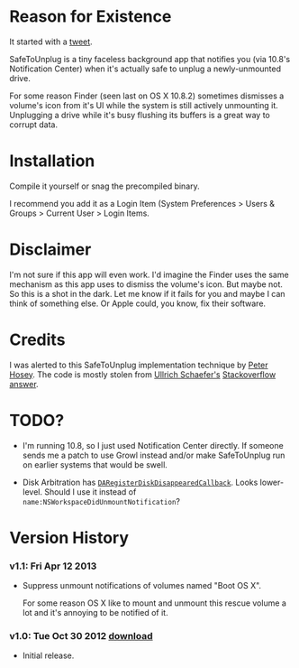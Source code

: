 # Reason for Existence

It started with a [tweet](https://twitter.com/rentzsch/status/263340713478070272).

SafeToUnplug is a tiny faceless background app that notifies you (via 10.8's Notification Center) when it's actually safe to unplug a newly-unmounted drive.

For some reason Finder (seen last on OS X 10.8.2) sometimes dismisses a volume's icon from it's UI while the system is still actively unmounting it. Unplugging a drive while it's busy flushing its buffers is a great way to corrupt data.

# Installation

Compile it yourself or snag the precompiled binary.

I recommend you add it as a Login Item (System Preferences > Users & Groups > Current User > Login Items.

# Disclaimer

I'm not sure if this app will even work. I'd imagine the Finder uses the same mechanism as this app uses to dismiss the volume's icon. But maybe not. So this is a shot in the dark. Let me know if it fails for you and maybe I can think of something else. Or Apple could, you know, fix their software.

# Credits

I was alerted to this SafeToUnplug implementation technique by [Peter Hosey](https://twitter.com/boredzo/status/263341185802858497). The code is mostly stolen from [Ullrich Schaefer's](https://twitter.com/stigi) [Stackoverflow answer](http://stackoverflow.com/a/1410174/5260).

# TODO?

* I'm running 10.8, so I just used Notification Center directly. If someone sends me a patch to use Growl instead and/or make SafeToUnplug run on earlier systems that would be swell.

* Disk Arbitration has [`DARegisterDiskDisappearedCallback`](http://developer.apple.com/library/mac/#documentation/DiskArbitration/Reference/DiskArbitration_header_reference/Reference/reference.html#//apple_ref/doc/uid/TP40011617). Looks lower-level. Should I use it instead of `name:NSWorkspaceDidUnmountNotification`?

# Version History

### v1.1: Fri Apr 12 2013

* Suppress unmount notifications of volumes named "Boot OS X".

	For some reason OS X like to mount and unmount this rescue volume a lot and it's annoying to be notified of it.

### v1.0: Tue Oct 30 2012 [download](https://github.com/downloads/rentzsch/SafeToUnplug/SafeToUnplug-1.0.zip)

* Initial release.